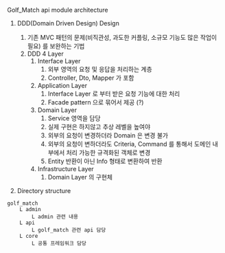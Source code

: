 Golf_Match api module architecture
1. DDD(Domain Driven Design) Design
   1. 기존 MVC 패턴의 문제(비직관성, 과도한 커플링, 소규모 기능도 많은 작업이 필요) 를 보완하는 기법 
   2. DDD 4 Layer
      1. Interface Layer
         1. 외부 영역의 요청 및 응답을 처리하는 계층
         2. Controller, Dto, Mapper 가 포함
      2. Application Layer
         1. Interface Layer 로 부터 받은 요청 기능에 대한 처리
         2. Facade pattern 으로 묶어서 제공 (?)
      3. Domain Layer
         1. Service 영역을 담당
         2. 실제 구현은 하지않고 추상 레벨을 높여야
         3. 외부의 요청이 변경하더라 Domain 은 변경 불가
         4. 외부의 요청이 변하더라도 Criteria, Command 를 통해서 도메인 내부에서 처리 가능한 규격화된 객체로 변경
         5. Entity 반환이 아닌 Info 형태로 변환하여 반환
      4. Infrastructure Layer
         1. Domain Layer 의 구현체
         

2. Directory structure
````
golf_match
    L admin
        L admin 관련 내용
    L api
        L golf_match 관련 api 담당
    L core
        L 공통 프레임워크 담당
    
````
